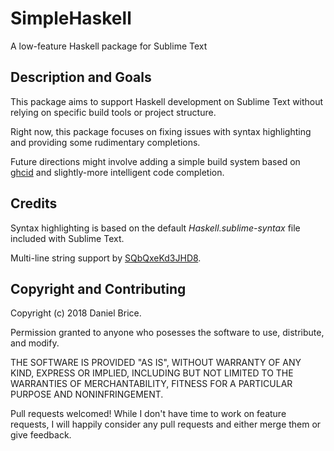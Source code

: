 # SimpleHaskell

A low-feature Haskell package for Sublime Text

## Description and Goals

This package aims to support Haskell development on Sublime Text without relying on specific build tools or project structure.

Right now, this package focuses on fixing issues with syntax highlighting and providing some rudimentary completions.

Future directions might involve adding a simple build system based on [ghcid](https://github.com/ndmitchell/ghcid) and slightly-more intelligent code completion.

## Credits

Syntax highlighting is based on the default _Haskell.sublime-syntax_ file included with Sublime Text.

Multi-line string support by [SQbQxeKd3JHD8](https://github.com/SublimeHaskell/SublimeHaskell/pull/422).

## Copyright and Contributing

Copyright (c) 2018 Daniel Brice.

Permission granted to anyone who posesses the software to use, distribute, and modify.

THE SOFTWARE IS PROVIDED "AS IS", WITHOUT WARRANTY OF ANY KIND, EXPRESS OR IMPLIED, INCLUDING BUT NOT LIMITED TO THE WARRANTIES OF MERCHANTABILITY, FITNESS FOR A PARTICULAR PURPOSE AND NONINFRINGEMENT.

Pull requests welcomed! While I don't have time to work on feature requests, I will happily consider any pull requests and either merge them or give feedback.
